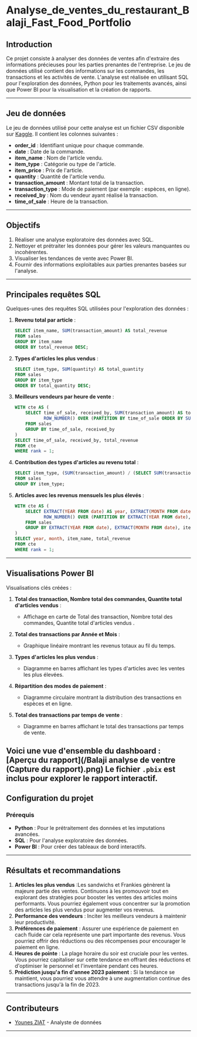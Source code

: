 # Analyse_de_ventes_du_restaurant_Balaji_Fast_Food_Portfolio

## Introduction
Ce projet consiste à analyser des données de ventes afin d'extraire des informations précieuses pour les parties prenantes de l'entreprise. Le jeu de données utilisé contient des informations sur les commandes, les transactions et les activités de vente. L'analyse est réalisée en utilisant SQL pour l'exploration des données, Python pour les traitements avancés, ainsi que Power BI pour la visualisation et la création de rapports.

---

## Jeu de données
Le jeu de données utilisé pour cette analyse est un fichier CSV disponible sur [Kaggle](https://www.kaggle.com/datasets/ahmedhalimo/balaji-fast-food-sales). 
Il contient les colonnes suivantes :

- **order_id** : Identifiant unique pour chaque commande.
- **date** : Date de la commande.
- **item_name** : Nom de l'article vendu.
- **item_type** : Catégorie ou type de l'article.
- **item_price** : Prix de l'article.
- **quantity** : Quantité de l'article vendu.
- **transaction_amount** : Montant total de la transaction.
- **transaction_type** : Mode de paiement (par exemple : espèces, en ligne).
- **received_by** : Nom du vendeur ayant réalisé la transaction.
- **time_of_sale** : Heure de la transaction.

---

## Objectifs
1. Réaliser une analyse exploratoire des données avec SQL.
2. Nettoyer et prétraiter les données pour gérer les valeurs manquantes ou incohérentes.
3. Visualiser les tendances de vente avec Power BI.
4. Fournir des informations exploitables aux parties prenantes basées sur l'analyse.

---

## Principales requêtes SQL
Quelques-unes des requêtes SQL utilisées pour l'exploration des données :

1. **Revenu total par article** :
   ```sql
   SELECT item_name, SUM(transaction_amount) AS total_revenue
   FROM sales
   GROUP BY item_name
   ORDER BY total_revenue DESC;
   ```

2. **Types d'articles les plus vendus** :
   ```sql
   SELECT item_type, SUM(quantity) AS total_quantity
   FROM sales
   GROUP BY item_type
   ORDER BY total_quantity DESC;
   ```

3. **Meilleurs vendeurs par heure de vente** :
   ```sql
   WITH cte AS (
       SELECT time_of_sale, received_by, SUM(transaction_amount) AS total_revenue,
              ROW_NUMBER() OVER (PARTITION BY time_of_sale ORDER BY SUM(transaction_amount) DESC) AS rank
       FROM sales
       GROUP BY time_of_sale, received_by
   )
   SELECT time_of_sale, received_by, total_revenue
   FROM cte
   WHERE rank = 1;
   ```

4. **Contribution des types d'articles au revenu total** :
   ```sql
   SELECT item_type, (SUM(transaction_amount) / (SELECT SUM(transaction_amount) FROM sales) * 100) AS contribution_percentage
   FROM sales
   GROUP BY item_type;
   ```

5. **Articles avec les revenus mensuels les plus élevés** :
   ```sql
   WITH cte AS (
       SELECT EXTRACT(YEAR FROM date) AS year, EXTRACT(MONTH FROM date) AS month, item_name, SUM(transaction_amount) AS total_revenue,
              ROW_NUMBER() OVER (PARTITION BY EXTRACT(YEAR FROM date), EXTRACT(MONTH FROM date) ORDER BY SUM(transaction_amount) DESC) AS rank
       FROM sales
       GROUP BY EXTRACT(YEAR FROM date), EXTRACT(MONTH FROM date), item_name
   )
   SELECT year, month, item_name, total_revenue
   FROM cte
   WHERE rank = 1;
   ```

---

## Visualisations Power BI
Visualisations clés créées :

1. **Total des transaction, Nombre total des commandes, Quantite total d'articles vendus** :
   - Affichage en carte de Total des transaction, Nombre total des commandes, Quantite total d'articles vendus .

2. **Total des transactions par Année et Mois** :
   - Graphique linéaire montrant les revenus totaux au fil du temps.

3. **Types d'articles les plus vendus** :
   - Diagramme en barres affichant les types d'articles avec les ventes les plus élevées.

4. **Répartition des modes de paiement** :
   - Diagramme circulaire montrant la distribution des transactions en espèces et en ligne.

5. **Total des transactions par temps de vente** :
   - Diagramme en barres affichant le total des transactions par temps de vente.

Voici une vue d'ensemble du dashboard : [Aperçu du rapport](/Balaji analyse de ventre (Capture du rapport).png)
Le fichier `.pbix` est inclus pour explorer le rapport interactif.
---

## Configuration du projet

### Prérequis
- **Python** : Pour le prétraitement des données et les imputations avancées.
- **SQL** : Pour l'analyse exploratoire des données.
- **Power BI** : Pour créer des tableaux de bord interactifs.

  
---

## Résultats et recommandations
1. **Articles les plus vendus** :Les sandwichs et Frankies génèrent la majeure partie des ventes. Continuons à les promouvoir tout en explorant des stratégies pour booster les ventes des articles moins performants. Vous pourriez également vous concentrer sur la promotion des articles les plus vendus pour augmenter vos revenus.
2. **Performance des vendeurs** : Inciter les meilleurs vendeurs à maintenir leur productivité.
3. **Préférences de paiement** : Assurer une expérience de paiement en cach fluide car cela représente une part importante des revenus. Vous pourriez offrir des réductions ou des récompenses pour encourager le paiement en ligne.
4. **Heures de pointe** : La plage horaire du soir est cruciale pour les ventes. Vous pourriez capitaliser sur cette tendance en offrant des réductions et d'optimiser le personnel et l'inventaire pendant ces heures.
5. **Prédiction jusqu'a fin d'annee 2023 paiement**   : Si la tendance se maintient, vous pourriez vous attendre à une augmentation continue des transactions jusqu'à la fin de 2023.

---

## Contributeurs
- [Younes ZIAT](https://github.com/younes9888) - Analyste de données

---
